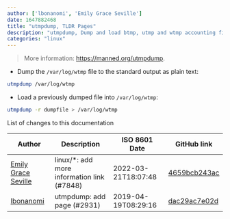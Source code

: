 ```yaml
---
author: ['lbonanomi', 'Emily Grace Seville']
date: 1647882468
title: "utmpdump, TLDR Pages"
description: "utmpdump, Dump and load btmp, utmp and wtmp accounting files."
categories: "linux"
---
```

> More information: <https://manned.org/utmpdump>.

- Dump the `/var/log/wtmp` file to the standard output as plain text:

```bash
utmpdump /var/log/wtmp
```

- Load a previously dumped file into `/var/log/wtmp`:

```bash
utmpdump -r dumpfile > /var/log/wtmp
```
List of changes to this documentation


Author | Description | ISO 8601 Date | GitHub link
------|-----|-----|-----
[Emily Grace Seville](mailto:emilyseville7cf@gmail.com) | linux/*: add more information link (#7848) | 2022-03-21T18:07:48 | [4659bcb243ac](https://github.com/tldr-pages/tldr/commit/4659bcb243ac572c9e0c95117097801f1e62bda4)
[lbonanomi](mailto:5369016+lbonanomi@users.noreply.github.com) | utmpdump: add page (#2931) | 2019-04-19T08:29:16 | [dac29ac7e02d](https://github.com/tldr-pages/tldr/commit/dac29ac7e02d5ed89ceef9d28ef4fd457c310cd5)

